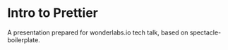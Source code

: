 # Intro to Prettier

A presentation prepared for wonderlabs.io tech talk, based on spectacle-boilerplate.